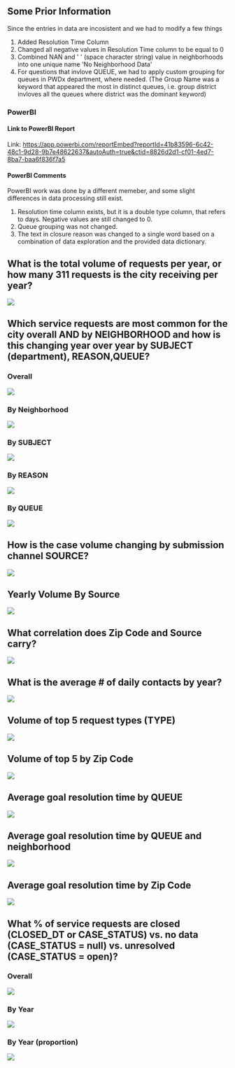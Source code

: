 ## Some Prior Information

Since the entries in data are incosistent and we had to modify a few things

1. Added Resolution Time Column
2. Changed all negative values in Resolution Time column to be equal to 0
3. Combined NAN and ' ' (space character string) value in neighborhoods into one unique name 'No Neighborhood Data'
4. For questions that invlove QUEUE, we had to apply custom grouping for queues in PWDx department, where needed. (The Group Name was a keyword that appeared the most in distinct queues, i.e. group district invloves all the queues where district was the dominant keyword)

### PowerBI

#### Link to PowerBI Report

Link: <https://app.powerbi.com/reportEmbed?reportId=41b83596-6c42-48c1-9d28-9b7e48622637&autoAuth=true&ctid=8826d2d1-cf01-4ed7-8ba7-baa6f836f7a5>

#### PowerBI Comments

PowerBI work was done by a different memeber, and some slight differences in data processing still exist.

1. Resolution time column exists, but it is a double type column, that refers to days. Negative values are still changed to 0.
2. Queue grouping was not changed.
3. The text in closure reason was changed to a single word based on a combination of data exploration and the provided data dictionary.

## What is the total volume of requests per year, or how many 311 requests is the city receiving per year?

![](graphs/volume_per_year.png)

## Which service requests are most common for the city overall AND by  NEIGHBORHOOD and how is this changing year over year by SUBJECT (department), REASON,QUEUE?

### Overall

![](graphs/top_10_overall.png)

### By Neighborhood

![](graphs/most_common_by_neighborhood.png)

### By SUBJECT

![](graphs/yearly_top_subject.png)

### By REASON

![](graphs/yearly_top_reason.png)

### By QUEUE

![](graphs/yearly_top_queue.png)

## How is the case volume changing by submission channel SOURCE?

![](graphs/volume_by_source.png)

## Yearly Volume By Source

![](graphs/311graph1.png)

## What correlation does Zip Code and Source carry?

![](graphs/311graph2.png)

## What is the average # of daily contacts by year?

![](graphs/yearly_day_average.png)

## Volume of top 5 request types (TYPE) 

![](graphs/top_5_type.png)

## Volume of top 5 by Zip Code

![](graphs/311graph4.png)


## Average goal resolution time by QUEUE

![](graphs/average_resolution_time_queue.png)

## Average goal resolution time by QUEUE and neighborhood

![](graphs/average_resolution_time_queue_and_neighborhood.png)

## Average goal resolution time by Zip Code

![](graphs/311graph3.png)

## What % of service requests are closed (CLOSED_DT or CASE_STATUS) vs. no data (CASE_STATUS = null) vs. unresolved (CASE_STATUS = open)?

### Overall
![](graphs/open_vs_closed_total.png)
### By Year 
![](graphs/yearly_open_vs_close.png)
### By Year (proportion)
![](graphs/yearly_open_vs_closed_proportion.png)


